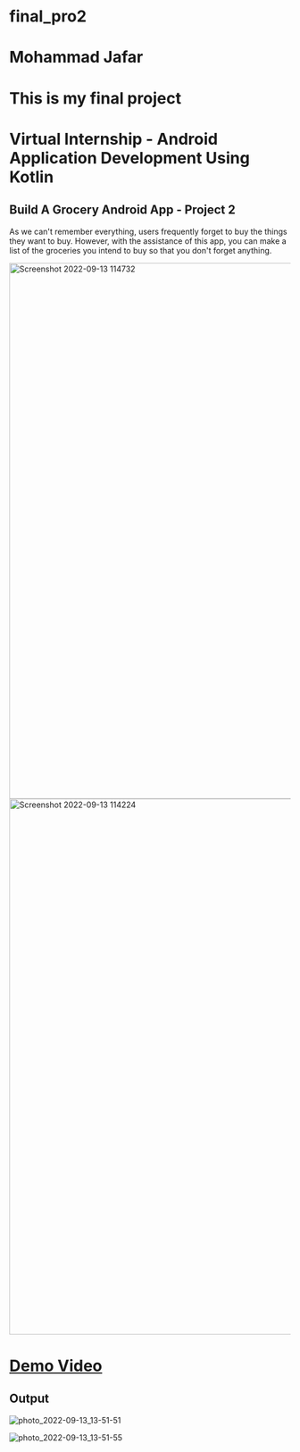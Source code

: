 # final_pro2
# Mohammad Jafar
# This is my final project
 <h1>Virtual Internship - Android Application Development Using Kotlin
</h1>
<h2>
Build A Grocery Android App - Project 2
</h2>
<p>

As we can't remember everything, users frequently forget to buy the things they want to buy. However, with the assistance of this app, you can make a list of the groceries you intend to buy so that you don't forget anything.

</p>
<img width="960" alt="Screenshot 2022-09-13 114732" src="https://user-images.githubusercontent.com/83489094/189833225-3fac3e67-4bce-40aa-80a1-0d0b30e65b53.png">
<img width="960" alt="Screenshot 2022-09-13 114224" src="https://user-images.githubusercontent.com/83489094/189833241-46a4de49-ec8f-40b9-85e1-d426aa034756.png">


<h1>
<a href="https://drive.google.com/file/d/1-UUreyWh2BHbssqGTKYC3esc0xl43d7B/view">Demo Video</a></h1>


<h2>Output
</h2>

![photo_2022-09-13_13-51-51](https://user-images.githubusercontent.com/83489094/189850503-3d5f6c16-ad6a-4cc4-a965-eb0ef2e8f925.jpg)


![photo_2022-09-13_13-51-55](https://user-images.githubusercontent.com/83489094/189850535-c992481d-9cb0-4fd9-bfa7-97cc79a535d2.jpg)


